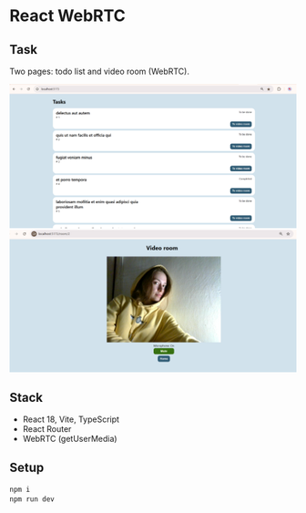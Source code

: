 # React WebRTC

## Task

Two pages: todo list and video room (WebRTC).

  <img src='./src/assets/img/result1.png'>
  <img src='./src/assets/img/result.png'>

## Stack

- React 18, Vite, TypeScript
- React Router
- WebRTC (getUserMedia)

## Setup

```bash
npm i
npm run dev
```
